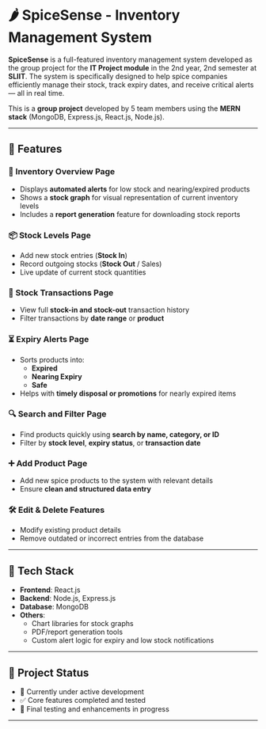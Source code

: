 # 🌶️ SpiceSense - Inventory Management System

**SpiceSense** is a full-featured inventory management system developed as the group project for the **IT Project module** in the 2nd year, 2nd semester at **SLIIT**. The system is specifically designed to help spice companies efficiently manage their stock, track expiry dates, and receive critical alerts — all in real time.

This is a **group project** developed by 5 team members using the **MERN stack** (MongoDB, Express.js, React.js, Node.js).


---

## 🔧 Features

### 🧮 Inventory Overview Page
- Displays **automated alerts** for low stock and nearing/expired products
- Shows a **stock graph** for visual representation of current inventory levels
- Includes a **report generation** feature for downloading stock reports

### 📦 Stock Levels Page
- Add new stock entries (**Stock In**)
- Record outgoing stocks (**Stock Out** / Sales)
- Live update of current stock quantities

### 🔄 Stock Transactions Page
- View full **stock-in and stock-out** transaction history
- Filter transactions by **date range** or **product**

### ⏳ Expiry Alerts Page
- Sorts products into:
  - **Expired**
  - **Nearing Expiry**
  - **Safe**
- Helps with **timely disposal or promotions** for nearly expired items

### 🔍 Search and Filter Page
- Find products quickly using **search by name, category, or ID**
- Filter by **stock level**, **expiry status**, or **transaction date**

### ➕ Add Product Page
- Add new spice products to the system with relevant details
- Ensure **clean and structured data entry**

### 🛠️ Edit & Delete Features
- Modify existing product details
- Remove outdated or incorrect entries from the database

---

## 🧱 Tech Stack

- **Frontend**: React.js
- **Backend**: Node.js, Express.js
- **Database**: MongoDB
- **Others**:
  - Chart libraries for stock graphs
  - PDF/report generation tools
  - Custom alert logic for expiry and low stock notifications

---

## 📌 Project Status

- 🔄 Currently under active development
- ✅ Core features completed and tested
- 🧪 Final testing and enhancements in progress

---
